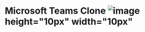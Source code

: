 # Microsoft Teams Clone ![image](https://user-images.githubusercontent.com/67700414/125237373-3ba4df80-e303-11eb-8ba0-70fc75221d96.png) height="10px"  width="10px"

